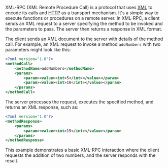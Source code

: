 XML-RPC (XML Remote Procedure Call) is a protocol that uses [XML](../programming/xml.md) to encode its calls and [HTTP](../web/http.md) as a transport mechanism. It's a simple way to execute functions or procedures on a remote server. In XML-RPC, a client sends an XML request to a server specifying the method to be invoked and the parameters to pass. The server then returns a response in XML format.

The client sends an XML document to the server with details of the method call. For example, an XML request to invoke a method `addNumbers` with two parameters might look like this:

```xml
<?xml version="1.0"?>
<methodCall>
    <methodName>addNumbers</methodName>
    <params>
        <param><value><int>5</int></value></param>
        <param><value><int>10</int></value></param>
    </params>
</methodCall>
```

The server processes the request, executes the specified method, and returns an XML response, such as:

```xml
<?xml version="1.0"?>
<methodResponse>
    <params>
        <param><value><int>15</int></value></param>
    </params>
</methodResponse>
```

This example demonstrates a basic XML-RPC interaction where the client requests the addition of two numbers, and the server responds with the result.

